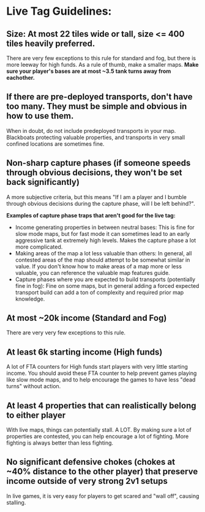 # Live Tag Guidelines:

## Size: At most 22 tiles wide or tall, size <= 400 tiles heavily preferred.

There are very few exceptions to this rule for standard and fog, but there is more leeway for high funds. As a rule of thumb, make a smaller maps.
**Make sure your player's bases are at most ~3.5 tank turns away from eachother.**

## If there are pre-deployed transports, don't have too many. They must be simple and obvious in how to use them.

When in doubt, do not include predeployed transports in your map. Blackboats protecting valuable properties, and transports in very small confined locations are sometimes fine.

## Non-sharp capture phases (if someone speeds through obvious decisions, they won't be set back significantly)

A more subjective criteria, but this means "If I am a player and I bumble through obvious decisions during the capture phase, will I be left behind?".

**Examples of capture phase traps that aren't good for the live tag:**
- Income generating properties in between neutral bases: This is fine for slow mode maps, but for fast mode it can sometimes lead to an early aggressive tank at extremely high levels. Makes the capture phase a lot more complicated.
- Making areas of the map a lot less valuable than others: In general, all contested areas of the map should attempt to be somewhat similar in value. If you don't know how to make areas of a map more or less valuable, you can reference the valuable map features guide.
- Capture phases where you are expected to build transports (potentially fine in fog): Fine on some maps, but in general adding a forced expected transport build can add a ton of complexity and required prior map knowledge.

## At most ~20k income (Standard and Fog)

There are very very few exceptions to this rule.

## At least 6k starting income (High funds)

A lot of FTA counters for High funds start players with very little starting income. You should avoid these FTA counter to help prevent games playing like slow mode maps, and to help encourage the games to have less "dead turns" without action.

## At least 4 properties that can realistically belong to either player

With live maps, things can potentially stall. A LOT. By making sure a lot of properties are contested, you can help encourage a lot of fighting. More fighting is always better than less fighting.

## No significant defensive chokes (chokes at ~40% distance to the other player) that preserve income outside of very strong 2v1 setups

In live games, it is very easy for players to get scared and "wall off", causing stalling.
